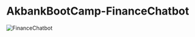# AkbankBootCamp-FinanceChatbot

![FinanceChatbot](https://github.com/user-attachments/assets/a75cc0e5-5474-46f6-91be-2a8fd2bfc9f6)

